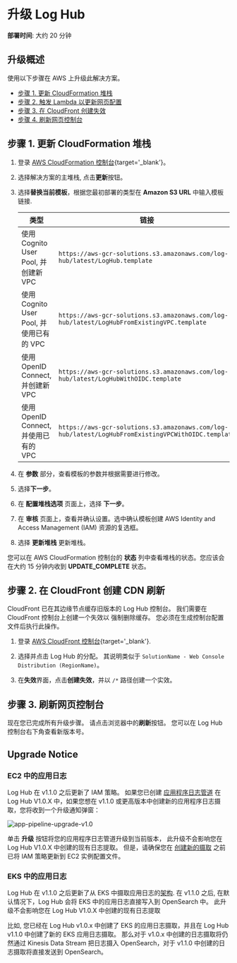 # 升级 Log Hub
**部署时间**: 大约 20 分钟

## 升级概述

使用以下步骤在 AWS 上升级此解决方案。

* [步骤 1. 更新 CloudFormation 堆栈](#1)
* [步骤 2. 触发 Lambda 以更新网页配置](#2-lambda)
* [步骤 3. 在 CloudFront 创建失效](#3-cloudfront)
* [步骤 4. 刷新网页控制台](#4)

## 步骤 1. 更新 CloudFormation 堆栈

1. 登录 [AWS CloudFormation 控制台](https://console.aws.amazon.com/cloudformation/){target='_blank'}。

2. 选择解决方案的主堆栈, 点击**更新**按钮。

3. 选择**替换当前模板**，根据您最初部署的类型在 **Amazon S3 URL** 中输入模板链接.

    | 类型                                            | 链接                                                         |
    | ----------------------------------------------| -------------------------------------------- |
    | 使用 Cognito User Pool, 并创建新 VPC      | `https://aws-gcr-solutions.s3.amazonaws.com/log-hub/latest/LogHub.template` |
    | 使用 Cognito User Pool, 并使用已有的 VPC | `https://aws-gcr-solutions.s3.amazonaws.com/log-hub/latest/LogHubFromExistingVPC.template` |
    | 使用 OpenID Connect, 并创建新 VPC    | `https://aws-gcr-solutions.s3.amazonaws.com/log-hub/latest/LogHubWithOIDC.template` |
    | 使用 OpenID Connect, 并使用已有的 VPC    | `https://aws-gcr-solutions.s3.amazonaws.com/log-hub/latest/LogHubFromExistingVPCWithOIDC.template` |

4. 在 **参数** 部分，查看模板的参数并根据需要进行修改。

6. 选择**下一步**。

7. 在 **配置堆栈选项** 页面上，选择 **下一步**。

8. 在 **审核** 页面上，查看并确认设置。选中确认模板创建 AWS Identity and Access Management (IAM) 资源的复选框。

9. 选择 **更新堆栈** 更新堆栈。

您可以在 AWS CloudFormation 控制台的 **状态** 列中查看堆栈的状态。您应该会在大约 15 分钟内收到 **UPDATE_COMPLETE** 状态。

## 步骤 2. 在 CloudFront 创建 CDN 刷新

CloudFront 已在其边缘节点缓存旧版本的 Log Hub 控制台。 我们需要在 CloudFront 控制台上创建一个失效以
强制删除缓存。 您必须在生成控制台配置文件后执行此操作。

1. 登录 [AWS CloudFront 控制台](https://console.aws.amazon.com/cloudfront/){target='_blank'}.

2. 选择并点击 Log Hub 的分配。 其说明类似于 `SolutionName - Web Console Distribution (RegionName)`。

3. 在**失效**界面，点击**创建失效**，并以 `/*` 路径创建一个实效。

## 步骤 3. 刷新网页控制台

现在您已完成所有升级步骤。 请点击浏览器中的**刷新**按钮。 您可以在 Log Hub 控制台右下角查看新版本号。

## Upgrade Notice

### EC2 中的应用日志
Log Hub 在 v1.1.0 之后更新了 IAM 策略。 如果您已创建 [应用程序日志管道](applications/create-applog-pipeline.md)
在 Log Hub V1.0.X 中，如果您想在 v1.1.0 或更高版本中创建新的应用程序日志摄取，您将收到一个升级通知弹窗：

![app-pipeline-upgrade-v1.0](../images/app-log/app-pipline-upgrade-v1.0.png)

单击 **升级** 按钮将您的应用程序日志管道升级到当前版本， 此升级不会影响您在 Log Hub V1.0.X 中创建的现有日志提取。 但是，请确保您在 [创建新的摄取](applications/nginx.md#step-2-create-an-application-log-ingestion) 之前已将 IAM 策略更新到 EC2 实例配置文件。

### EKS 中的应用日志
Log Hub 在 v1.1.0 之后更新了从 EKS 中摄取应用日志的[架构](./architecture.md#eks).
在 v1.1.0 之后, 在默认情况下，Log Hub 会将 EKS 中的应用日志直接写入到 OpenSearch 中。 此升级不会影响您在 Log Hub V1.0.X 中创建的现有日志提取 

比如, 您已经在 Log Hub v1.0.x 中创建了 EKS 的应用日志摄取，并且在 Log Hub v1.1.0 中创建了新的 EKS 应用日志摄取。
那么对于 v1.0.x 中创建的日志摄取将仍然通过 Kinesis Data Stream 把日志摄入 OpenSearch，对于 v1.1.0 中创建的日志摄取将直接发送到 OpenSearch。